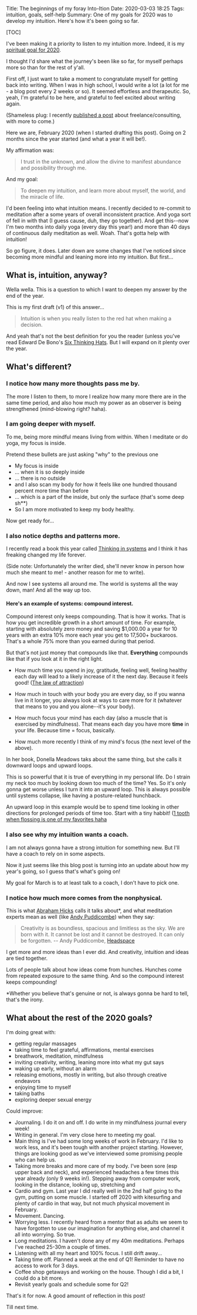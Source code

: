 Title: The beginnings of my foray Into-Ition
Date: 2020-03-03 18:25
Tags: intuition, goals, self-help
Summary: One of my goals for 2020 was to develop my intuition. Here's how it's been going so far.

[TOC]

I've been making it a priority to listen to my intuition more. Indeed, it is my [spiritual goal for 2020](https://www.embrangler.com/2019/12/belated-birthday-resolutions-2019/#spiritual-quantuition).

I thought I'd share what the journey's been like so far, for myself perhaps more so than for the rest of y'all.

First off, I just want to take a moment to congratulate myself for getting back into writing. When I was in high school, I would write a lot (a lot for me - a blog post every 2 weeks or so). It seemed effortless and therapeutic. So, yeah, I'm grateful to be here, and grateful to feel excited about writing again.

(Shameless plug: I recently [published a post](https://www.uplift.ltd/every-startup-needs-a-freelancer/) about freelance/consulting, with more to come.)

Here we are, February 2020 (when I started drafting this post). Going on 2 months since the year started (and what a year it will be!).

My affirmation was:

> I trust in the unknown, and allow the divine to manifest abundance and possibility through me.

And my goal:

> To deepen my intuition, and learn more about myself, the world, and the miracle of life.

I'd been feeling into what intuition means. I recently decided to re-commit to meditation after a some years of overall inconsistent practice. And yoga sort of fell in with that (I guess cause, duh, they go together). And get this--now I'm two months into daily yoga (every day this year!) and more than 40 days of continuous daily meditation as well. Woah. That's gotta help with intuition!

So go figure, it does. Later down are some changes that I've noticed since becoming more mindful and leaning more into my intuition. But first...

## What is, intuition, anyway?

Wella wella. This is a question to which I want to deepen my answer by the end of the year.

This is my first draft (v1) of this answer...

> Intuition is when you really listen to the red hat when making a decision.

And yeah that's not the best definition for you the reader (unless you've read Edward De Bono's [Six Thinking Hats](https://en.wikipedia.org/wiki/Six_Thinking_Hats). But I will expand on it plenty over the year.

## What's different?

### I notice how many more thoughts pass me by.

The more I listen to them, to more I realize how many more there are in the same time period, and also how much my power as an observer is being strengthened (mind-blowing right? haha).

### I am going deeper with myself.

To me, being more mindful means living from within. When I meditate or do yoga, my focus is inside.

Pretend these bullets are just asking "why" to the previous one

* My focus is inside
* ... when it is so deeply inside
* ... there is no outside
* and I also scan my body for how it feels like one hundred thousand percent more time than before
* ... which is a part of the inside, but only the surface (that's some deep sh**)
* So I am more motivated to keep my body healthy.

Now get ready for...

### I also notice depths and patterns more.

I recently read a book this year called [Thinking in systems](https://en.wikipedia.org/wiki/Donella_Meadows) and I think it has freaking changed my life forever.

(Side note: Unfortunately the writer died, she'll never know in person how much she meant to me! - another reason for me to write).

And now I see systems all around me. The world is systems all the way down, man! And all the way up too.

#### Here's an example of systems: compound interest.

Compound interest only keeps compounding. That is how it works. That is how you get incredible growth in a short amount of time. For example, starting with absolutely zero money and saving $1,000.00 a year for 10 years with an extra 10% more each year you get to 17,500+ buckaroos. That's a whole 75% more than you earned during that period.

But that's not just money that compounds like that. **Everything** compounds like that if you look at it in the right light.

* How much time you spend in joy, gratitude, feeling well, feeling healthy each day will lead to a likely increase of it the next day. Because it feels good! ([The law of attraction](https://en.wikipedia.org/wiki/Law_of_attraction_(New_Thought)))

* How much in touch with your body you are every day, so if you wanna live in it longer, you always look at ways to care more for it (whatever that means to you and you alone--it's your body).

* How much focus your mind has each day (also a muscle that is exercised by mindfulness). That means each day you have more **time** in your life. Because time = focus, basically.

* How much more recently I think of my mind's focus (the next level of the above).

In her book, Donella Meadows taks about the same thing, but she calls it downward loops and upward loops.

This is so powerful that it is true of everything in my personal life. Do I strain my neck too much by looking down too much of the time? Yes. So it's only gonna get worse unless I turn it into an upward loop. This is always possible until systems collapse, like having a posture-related hunchback.

An upward loop in this example would be to spend time looking in other directions for prolonged periods of time too. Start with a tiny habbit! ([1 tooth when flossing is one of my favorites haha](https://news.ycombinator.com/item?id=21923410)

### I also see why my intuition wants a coach.

I am not always gonna have a strong intuition for something new. But I'll have a coach to rely on in some aspects.

Now it just seems like this blog post is turning into an update about how my year's going, so I guess that's what's going on!

My goal for March is to at least talk to a coach, I don't have to pick one.

### I notice how much more comes from the nonphysical.

This is what [Abraham Hicks](https://en.wikipedia.org/w/index.php?title=Abraham-Hicks&redirect=no) calls it talks about*, and what meditation experts mean as well (like [Andy Puddicombe](https://en.wikipedia.org/wiki/Andy_Puddicombe)) when they say:

> Creativity is as boundless, spacious and limitless as the sky. We are born with it. It cannot be lost and it cannot be destroyed. It can only be forgotten.
> -- Andy Puddicombe, [Headspace](https://www.headspace.com/meditation/quotes)

I get more and more ideas than I ever did. And creativity, intuition and ideas are tied together.

Lots of people talk about how ideas come from hunches. Hunches come from repeated exposure to the same thing. And so the compound interest keeps compounding!

\*Whether you believe that's genuine or not, is always gonna be hard to tell, that's the irony.

## What about the rest of the 2020 goals?

I'm doing great with:

* getting regular massages
* taking time to feel grateful, affirmations, mental exercises
* breathwork, meditation, mindfulness
* inviting creativity, writing, leaning more into what my gut says
* waking up early, without an alarm
* releasing emotions, mostly in writing, but also through creative endeavors
* enjoying time to myself
* taking baths
* exploring deeper sexual energy

Could improve:

* Journaling. I do it on and off. I do write in my mindfulness journal every week!
* Writing in general. I'm very close here to meeting my goal.
* Main thing is I've had some long weeks of work in February. I'd like to work less, and it's been tough with another project starting. However, things are looking good as we've interviewed some promising people who can help us.
* Taking more breaks and more care of my body. I've been sore (esp upper back and neck), and experienced headaches a few times this year already (only 9 weeks in!). Stepping away from computer work, looking in the distance, looking up, stretching and
* Cardio and gym. Last year I did really well in the 2nd half going to the gym, putting on some muscle. I started off 2020 with kitesurfing and plenty of cardio in that way, but not much physical movement in February.
* Movement. Dancing.
* Worrying less. I recently heard from a mentor that as adults we seem to have forgotten to use our imagination for anything else, and channel it all into worrying. So true.
* Long meditations. I haven't done any of my 40m meditations. Perhaps I've reached 25-30m a couple of times.
* Listening with all my heart and 100% focus. I still drift away...
* Taking time off. Planned a week at the end of Q1! Reminder to have no access to work for 3 days.
* Coffee shop getaways and working on the house. Though I did a bit, I could do a bit more.
* Revisit yearly goals and schedule some for Q2!

That's it for now. A good amount of reflection in this post!

Till next time.
